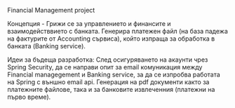 Financial Management project

Концепция - Грижи се за управлението и финансите и взаимодействвието с банката. 
Генерира платежен файл (на база падежа на фактурите от Accounting сървиса), който изпраща за обработка в банката (Banking service).

Идеи за бъдеща разработка:
След осигуряването на акаунти чрез Spring Security, да се направи опит за email комуникация между Financial managegement и Banking service, за да се изпробва работата на Spring с външно email api.
Генерация на pdf документи както за платежните файлове, така и за банковите извлеченния (платежни на първо време).
